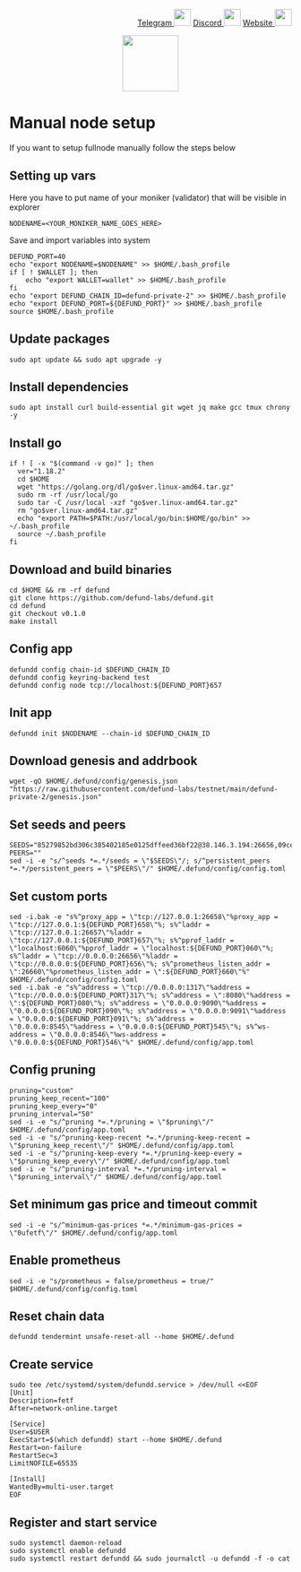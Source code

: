 <p style="font-size:14px" align="right">
<a href="https://t.me/yekssin" target="_blank">Telegram <img src="https://user-images.githubusercontent.com/110628975/200304455-120e6b06-2785-4c4f-8fc7-e9ef39dd653e.png" width="30"/></a>
<a href="https://discordapp.com/users/418099630765637642" target="_blank">Discord <img src="https://user-images.githubusercontent.com/110628975/200304348-3539ebf8-e4f7-4b73-a259-35d06c41441e.png" width="30"/></a>
<a href="https://yeksin.net/" target="_blank">Website <img src="https://user-images.githubusercontent.com/110628975/200305287-749a5db9-d46c-4951-a1ec-cb2852d7af1d.png" width="30"/></a>
</p>

<p align="center">
  <img height="100" height="auto" src="https://user-images.githubusercontent.com/110628975/200312855-dcb6f2a5-c0cf-4372-b9a8-7b417d068421.png">
</p>

# Manual node setup
If you want to setup fullnode manually follow the steps below

## Setting up vars
Here you have to put name of your moniker (validator) that will be visible in explorer
```
NODENAME=<YOUR_MONIKER_NAME_GOES_HERE>
```

Save and import variables into system
```
DEFUND_PORT=40
echo "export NODENAME=$NODENAME" >> $HOME/.bash_profile
if [ ! $WALLET ]; then
	echo "export WALLET=wallet" >> $HOME/.bash_profile
fi
echo "export DEFUND_CHAIN_ID=defund-private-2" >> $HOME/.bash_profile
echo "export DEFUND_PORT=${DEFUND_PORT}" >> $HOME/.bash_profile
source $HOME/.bash_profile
```

## Update packages
```
sudo apt update && sudo apt upgrade -y
```

## Install dependencies
```
sudo apt install curl build-essential git wget jq make gcc tmux chrony -y
```

## Install go
```
if ! [ -x "$(command -v go)" ]; then
  ver="1.18.2"
  cd $HOME
  wget "https://golang.org/dl/go$ver.linux-amd64.tar.gz"
  sudo rm -rf /usr/local/go
  sudo tar -C /usr/local -xzf "go$ver.linux-amd64.tar.gz"
  rm "go$ver.linux-amd64.tar.gz"
  echo "export PATH=$PATH:/usr/local/go/bin:$HOME/go/bin" >> ~/.bash_profile
  source ~/.bash_profile
fi
```

## Download and build binaries
```
cd $HOME && rm -rf defund
git clone https://github.com/defund-labs/defund.git
cd defund
git checkout v0.1.0
make install
```

## Config app
```
defundd config chain-id $DEFUND_CHAIN_ID
defundd config keyring-backend test
defundd config node tcp://localhost:${DEFUND_PORT}657
```

## Init app
```
defundd init $NODENAME --chain-id $DEFUND_CHAIN_ID
```

## Download genesis and addrbook
```
wget -qO $HOME/.defund/config/genesis.json "https://raw.githubusercontent.com/defund-labs/testnet/main/defund-private-2/genesis.json"
```

## Set seeds and peers
```
SEEDS="85279852bd306c385402185e0125dffeed36bf22@38.146.3.194:26656,09ce2d3fc0fdc9d1e879888e7d72ae0fefef6e3d@65.108.105.48:11256"
PEERS=""
sed -i -e "s/^seeds *=.*/seeds = \"$SEEDS\"/; s/^persistent_peers *=.*/persistent_peers = \"$PEERS\"/" $HOME/.defund/config/config.toml
```

## Set custom ports
```
sed -i.bak -e "s%^proxy_app = \"tcp://127.0.0.1:26658\"%proxy_app = \"tcp://127.0.0.1:${DEFUND_PORT}658\"%; s%^laddr = \"tcp://127.0.0.1:26657\"%laddr = \"tcp://127.0.0.1:${DEFUND_PORT}657\"%; s%^pprof_laddr = \"localhost:6060\"%pprof_laddr = \"localhost:${DEFUND_PORT}060\"%; s%^laddr = \"tcp://0.0.0.0:26656\"%laddr = \"tcp://0.0.0.0:${DEFUND_PORT}656\"%; s%^prometheus_listen_addr = \":26660\"%prometheus_listen_addr = \":${DEFUND_PORT}660\"%" $HOME/.defund/config/config.toml
sed -i.bak -e "s%^address = \"tcp://0.0.0.0:1317\"%address = \"tcp://0.0.0.0:${DEFUND_PORT}317\"%; s%^address = \":8080\"%address = \":${DEFUND_PORT}080\"%; s%^address = \"0.0.0.0:9090\"%address = \"0.0.0.0:${DEFUND_PORT}090\"%; s%^address = \"0.0.0.0:9091\"%address = \"0.0.0.0:${DEFUND_PORT}091\"%; s%^address = \"0.0.0.0:8545\"%address = \"0.0.0.0:${DEFUND_PORT}545\"%; s%^ws-address = \"0.0.0.0:8546\"%ws-address = \"0.0.0.0:${DEFUND_PORT}546\"%" $HOME/.defund/config/app.toml
```

## Config pruning
```
pruning="custom"
pruning_keep_recent="100"
pruning_keep_every="0"
pruning_interval="50"
sed -i -e "s/^pruning *=.*/pruning = \"$pruning\"/" $HOME/.defund/config/app.toml
sed -i -e "s/^pruning-keep-recent *=.*/pruning-keep-recent = \"$pruning_keep_recent\"/" $HOME/.defund/config/app.toml
sed -i -e "s/^pruning-keep-every *=.*/pruning-keep-every = \"$pruning_keep_every\"/" $HOME/.defund/config/app.toml
sed -i -e "s/^pruning-interval *=.*/pruning-interval = \"$pruning_interval\"/" $HOME/.defund/config/app.toml
```

## Set minimum gas price and timeout commit
```
sed -i -e "s/^minimum-gas-prices *=.*/minimum-gas-prices = \"0ufetf\"/" $HOME/.defund/config/app.toml
```

## Enable prometheus
```
sed -i -e "s/prometheus = false/prometheus = true/" $HOME/.defund/config/config.toml
```

## Reset chain data
```
defundd tendermint unsafe-reset-all --home $HOME/.defund
```

## Create service
```
sudo tee /etc/systemd/system/defundd.service > /dev/null <<EOF
[Unit]
Description=fetf
After=network-online.target

[Service]
User=$USER
ExecStart=$(which defundd) start --home $HOME/.defund
Restart=on-failure
RestartSec=3
LimitNOFILE=65535

[Install]
WantedBy=multi-user.target
EOF
```

## Register and start service
```
sudo systemctl daemon-reload
sudo systemctl enable defundd
sudo systemctl restart defundd && sudo journalctl -u defundd -f -o cat
```
